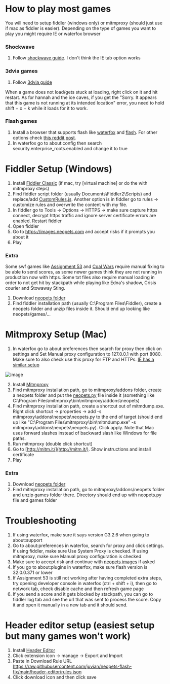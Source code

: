 # How to play most games

You will need to setup fiddler (windows only) or mitmproxy (should just use if mac as fiddler is easier). Depending on the type of games you want to play you might require IE or waterfox browser

### Shockwave
1. Follow [shockwave guide](https://www.youtube.com/watch?v=LdkiSc5TNL0). I don't think the IE tab option works

### 3dvia games

1. Follow [3dvia guide](https://www.youtube.com/watch?v=NH8WfY7MvU4)

When a game does not load/gets stuck at loading, right click on it and hit restart. As for hannah and the ice caves, if you get the "Sorry. It appears that this game is not running at its intended location" error, you need to hold shift + o + k while it loads for it to work.

### Flash games

1. Install a browser that supports flash like [waterfox](https://cdn.waterfox.net/releases/win64/installer/Waterfox%20G3.2.6%20Setup.exe) and [flash](http://andkon.com/arcade/faq.php). For other options check [this reddit post](https://www.reddit.com/r/neopets/comments/s7jzyt/how_to_enable_flash_post_endoflife/).
2. In waterfox go to about:config then search security.enterprise_roots.enabled and change it to true

# Fiddler Setup (Windows)

1. Install [Fiddler Classic](https://www.telerik.com/download/fiddler) (if mac, try [virtual machine] or do the with mitmproxy steps)
2. Find fiddler script folder (usually Documents\Fiddler2\Scripts) and replace/add [CustomRules.js](/fiddler/CustomRules.js). Another option is in fiddler go to rules -> customize rules and overwrite the content with my file. 
3. In fiddler go to Tools -> Options -> HTTPS -> make sure capture https connect, decrypt https traffic and ignore server certificate errors are enabled. Restart fiddler 
4. Open fiddler
5. Go to https://images.neopets.com and accept risks if it prompts you about it
5. Play

### Extra

Some swf games like [Assignment 53](https://www.neopets.com/games/game.phtml/?game_id=1347&size=regular&quality=high&play=true) and [Coal Wars](https://www.neopets.com/games/game.phtml?game_id=1370&size=regular&quality=high&play=true) require manual fixing to be able to send scores, as some newer games think they are not running in production now with https. Some txt files also require manual loading in order to not get hit by stackpath while playing like Edna's shadow, Crisis courier and Stowaway Sting.

1. Download [neopets folder](https://download-directory.github.io/?url=https://github.com/juvian/neopets-flash-fix/tree/main/neopets)
2. Find fiddler installation path (usually C:\Program Files\Fiddler), create a neopets folder and unzip files inside it. Should end up looking like neopets/games/...

# Mitmproxy Setup (Mac)
1. In waterfox go to about:preferences then search for proxy then click on settings and Set Manual proxy configuration to 127.0.0.1 with port 8080. Make sure to also check use this proxy for FTP and HTTPs. [IE has a similar setup](https://docs.microsoft.com/en-us/troubleshoot/developer/browsers/connectivity-navigation/use-proxy-servers-with-ie)

![image](https://user-images.githubusercontent.com/5660396/185045695-d6c32114-e096-4533-8e16-1e0eaaadfa66.png)

2. Install [Mitmproxy](https://mitmproxy.org/)
3. Find mitmproxy installation path, go to mitmproxy/addons folder, create a neopets folder and put the [neopets.py](/mitmproxy/neopets.py) file inside it (something like C:\Program Files\mitmproxy\bin\mitmproxy\addons\neopets)
4. Find mitmproxy installation path, create a shortcut out of mitmdump.exe. Right click shortcut -> properties -> add -s mitmproxy\addons\neopets\neopets.py to the end of target (should end up like "C:\Program Files\mitmproxy\bin\mitmdump.exe" -s mitmproxy\addons\neopets\neopets.py). Click apply. Note that Mac uses forward slashes instead of backward slash like Windows for file paths.
5. Run mitmproxy (double click shortcut)
6. Go to [http://mitm.it/](http://mitm.it/). Show instructions and install certificate 
7. Play

### Extra

1. Download [neopets folder](https://download-directory.github.io/?url=https://github.com/juvian/neopets-flash-fix/tree/main/neopets)
2. Find mitmproxy installation path, go to mitmproxy/addons/neopets folder and unzip games folder there. Directory should end up with neopets.py file and games folder

# Troubleshooting 
1. If using waterfox, make sure it says version G3.2.6 when going to about:support
2. Go to about:preferences in waterfox, search for proxy and click settings. If using fiddler, make sure Use System Proxy is checked. If using mitmproxy, make sure Manual proxy configuration is checked
3. Make sure to accept risk and continue with [neopets images](https://images.neopets.com/) if asked
4. If you go to about:plugins in waterfox, make sure flash version is 32.0.0.371 or lower
5. If Assignment 53 is still not working after having completed extra steps, try opening developer console in waterfox (ctrl + shift + i), then go to network tab, check disable cache and then refresh game page
6. If you send a score and it gets blocked by stackpath, you can go to fiddler log tab and see the url that was sent to process the score. Copy it and open it manually in a new tab and it should send.

# Header editor setup (easiest setup but many games won't work)

1. Install [Header Editor](https://addons.mozilla.org/en-US/firefox/addon/header-editor/?utm_source=addons.mozilla.org&utm_medium=referral&utm_content=search)
2. Click extension icon -> manage -> Export and Import
3. Paste in Download Rule URL https://raw.githubusercontent.com/juvian/neopets-flash-fix/main/header-editor/rules.json
4. Click download icon and then click save
